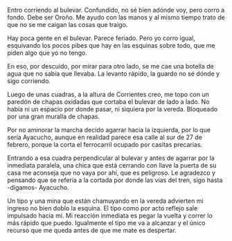 Entro corriendo al bulevar. Confundido, no sé bien adónde voy, pero corro a fondo. Debe ser Oroño. Me ayudo con las manos y al mismo tiempo trato de que no se me caigan las cosas que traigo.

Hay poca gente en el bulevar. Parece feriado. Pero yo corro igual, esquivando los pocos pibes que hay en las esquinas sobre todo, que me piden algo que yo no tengo.

En eso, por descuido, por mirar para otro lado, se me cae una botella de agua que no sabía que llevaba. La levanto rápido, la guardo no sé dónde y sigo corriendo.

Luego de unas cuadras, a la altura de Corrientes creo, me topo con un paredón de chapas oxidadas que cortaba el bulevar de lado a lado. No había ni un espacio por donde pasar, ni siquiera por la vereda. Bloqueado por una gran muralla de chapas.

Por no aminorar la marcha decido agarrar hacia la izquierda, por lo que sería Ayacucho, aunque en realidad parece esa calle al sur de 27 de febrero, porque la corta el ferrocarril ocupado por casitas precarias.

Entrando a esa cuadra perpendicular al bulevar y antes de agarrar por la inmediata paralela, una chica que está cerrando con llave la puerta de su casa me aconseja que no vaya por ahí, que es peligroso. Le agradezco y pensando que se refería a la cortada por donde las vías del tren, sigo hasta -digamos- Ayacucho.

Un tipo y una mina que están chamuyando en la vereda advierten mi ingreso no bien doblo la esquina. El tipo como por acto reflejo sale impulsado hacia mí. Mi reacción inmediata es pegar la vuelta y correr lo más rápido que puedo. Igualmente el tipo me va a alcanzar y el único recurso que me queda antes de que me mate es despertar.
